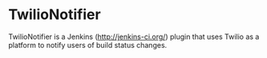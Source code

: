 TwilioNotifier
==============

TwilioNotifier is a Jenkins (http://jenkins-ci.org/) plugin that uses Twilio as a platform to notify users of 
build status changes.